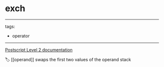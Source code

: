 # exch

---
tags:

- operator

---

[Postscript Level 2 documentation](https://hepunx.rl.ac.uk/~adye/psdocs/ref/PSL2e.html#exch)

🏷️ [[operand]]
swaps the first two values of the operand stack
